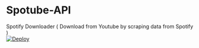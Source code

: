 # Spotube-API
Spotify Downloader ( Download from Youtube by scraping data from Spotify )
<br>
<a href="https://heroku.com/deploy?template=https://github.com/DiyRex/Spotube-API/tree/main">
  <img src="https://www.herokucdn.com/deploy/button.svg" alt="Deploy">
</a>

